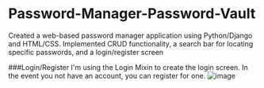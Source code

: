 # Password-Manager-Password-Vault

Created a web-based password manager application using Python/Django and HTML/CSS. Implemented CRUD functionality, a search bar for locating specific passwords, and a login/register screen

###Login/Register
I'm using the Login Mixin to create the login screen. In the event you not have an account, you can register for one.
![image](https://github.com/noahe10/Password-Manager-Password-Vault/assets/118136389/ece87b9d-4c80-45ec-ac46-3c384fe44a98)
